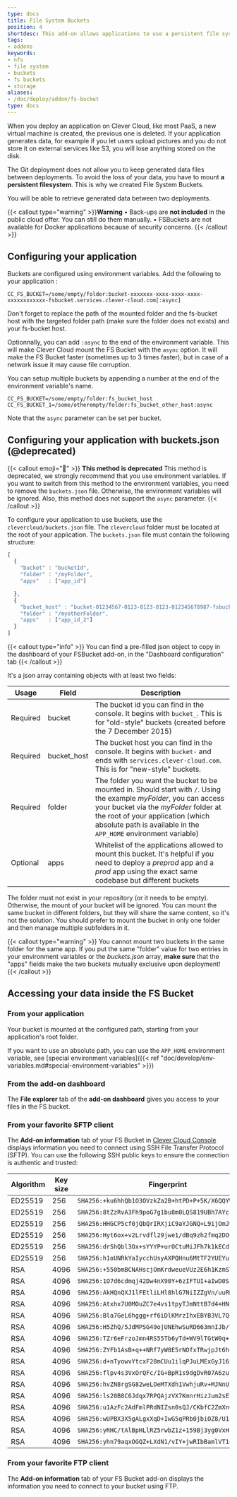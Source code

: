 ```yaml
---
type: docs
title: File System Buckets
position: 4
shortdesc: This add-on allows applications to use a persistent file system, as git-based apps don't have one.
tags:
- addons
keywords:
- nfs
- file system
- buckets
- fs buckets
- storage
aliases:
- /doc/deploy/addon/fs-bucket
type: docs
---
```


When you deploy an application on Clever Cloud, like most PaaS, a new virtual machine is created, the previous one is deleted.
If your application generates data, for example if you let users upload pictures and you do not store it on external
services like S3, you will lose anything stored on the disk.

The Git deployment does not allow you to keep generated data files between deployments. To avoid the loss of your data,
you have to mount **a persistent filesystem**. This is why we created File System Buckets.

You will be able to retrieve generated data between two deployments.

{{< callout type="warning" >}}**Warning**
• Back-ups are **not included** in the public cloud offer. You can still do them manually.
• FSBuckets are not available for Docker applications because of security concerns.
{{< /callout >}}

## Configuring your application

Buckets are configured using environment variables. Add the following to your application :

```text
CC_FS_BUCKET=/some/empty/folder:bucket-xxxxxxx-xxxx-xxxx-xxxx-xxxxxxxxxxxx-fsbucket.services.clever-cloud.com[:async]
```

Don't forget to replace the path of the mounted folder and the fs-bucket host with the targeted folder path (make sure the folder does not exists) and your fs-bucket host.

Optionnally, you can add `:async` to the end of the environment variable.
This will make Clever Cloud mount the FS Bucket with the `async` option.
It will make the FS Bucket faster (sometimes up to 3 times faster), but in case of a network issue it may cause file
corruption.

You can setup multiple buckets by appending a number at the end of the environment variable's name.

```text
CC_FS_BUCKET=/some/empty/folder:fs_bucket_host
CC_FS_BUCKET_1=/some/otherempty/folder:fs_bucket_other_host:async
```

Note that the `async` parameter can be set per bucket.

## Configuring your application with buckets.json (@deprecated)

{{< callout emoji="🧹" >}}
**This method is deprecated**
This method is deprecated, we strongly recommend that you use environment variables.
If you want to switch from this method to the environment variables, you need to remove the `buckets.json` file. Otherwise, the environment variables will be ignored.
Also, this method does not support the `async` parameter.
{{< /callout >}}

To configure your application to use buckets, use the
`clevercloud/buckets.json` file.
The `clevercloud` folder must be located at the root of your application.
The `buckets.json` file must contain the following structure:

```javascript
[
  {
    "bucket" : "bucketId",
    "folder" : "/myFolder",
    "apps"   : ["app_id"]

  },
  {
    "bucket_host" : "bucket-01234567-0123-0123-0123-012345678987-fsbucket.services.clever-cloud.com",
    "folder" : "/myotherFolder",
    "apps"   : ["app_id_2"]
  }
]
```

{{< callout type="info" >}}
You can find a pre-filled json object to copy in the dashboard of your FSBucket add-on, in the "Dashboard configuration" tab
{{< /callout >}}

It's a json array containing objects with at least two fields:

Usage    | Field        | Description
---------|--------------|--------------------------------------------------------------
Required | bucket       | The bucket id you can find in the console. It begins with `bucket_`. This is for "old-style" buckets (created before the 7 December 2015)
Required | bucket_host  | The bucket host you can find in the console. It begins with `bucket-` and ends with `services.clever-cloud.com`. This is for "new-style" buckets.
Required | folder       | The folder you want the bucket to be mounted in. Should start with `/`. Using the example *myFolder*, you can access your bucket via the *myFolder* folder at the root of your application (which absolute path is available in the `APP_HOME` environment variable)
Optional | apps         | Whitelist of the applications allowed to mount this bucket. It's helpful if you need to deploy a *preprod* app and a *prod* app using the exact same codebase but different buckets

The folder must not exist in your repository (or it needs to be empty). Otherwise, the mount of your bucket will be ignored.
You can mount the same bucket in different folders, but they will share the same content, so it's not the solution. You should prefer to mount the bucket in only one folder and then manage multiple subfolders in it.

{{< callout type="warning" >}}
You cannot mount two buckets in the same folder for the same app. If you put the same "folder" value for two entries in your environment variables or the *buckets.json* array, **make sure** that the "apps" fields make the two buckets mutually exclusive upon deployment!
{{< /callout >}}

## Accessing your data inside the FS Bucket

### From your application

Your bucket is mounted at the configured path, starting from your application's
root folder.

If you want to use an absolute path, you can use the `APP_HOME` environment
variable, see [special environment variables]({{< ref "doc/develop/env-variables.md#special-environment-variables" >}})

### From the add-on dashboard

The **File explorer** tab of the **add-on dashboard** gives you access to your files
in the FS bucket.

### From your favorite SFTP client

The **Add-on information** tab of your FS Bucket in [Clever Cloud Console](https://console.clever-cloud.com) displays information you need to connect using SSH File Transfer Protocol (SFTP). You can use the following SSH public keys to ensure the connection is authentic and trusted:

| Algorithm | Key size | Fingerprint                                        |
|-----------|----------|----------------------------------------------------|
| ED25519   | 256      | `SHA256:+ku6hhQb1O3OVzkZa2B+htPD+P+5K/X6QQYWXym/4Zo` |
| ED25519   | 256      | `SHA256:8tZzRvA3Fh9poG7g1bu8m0LQS819UBh7AYcEXJYiPqw` |
| ED25519   | 256      | `SHA256:HHGCP5cf0jQbQrIRXjiC9aYJGNQ+L9ijOmJUueLp+9A` |
| ED25519   | 256      | `SHA256:Hyt6ox+v2Lrvdfl29jwe1/dBq9zh2fmq2DO6rqurl7o` |
| ED25519   | 256      | `SHA256:drShQbl3Ox+sYYYP+urOCtuMiJFh7k1kECdvZ4hMuAE` |
| ED25519   | 256      | `SHA256:h1oUNRkYaIycchUsyAXPQHnu6MtTF2YUEYuisu+vnOE` |
| RSA       | 4096     | `SHA256:+550bmBCNAHscjOmKrdweueVUz2E6h1KzmSV+0c0U7w` |
| RSA       | 4096     | `SHA256:1O7d6cdmqj42Dw4nX90Y+6zIFTUI+aIwD0SLMQuj0ko` |
| RSA       | 4096     | `SHA256:AkHQnQXJ1lFEtliLHl8hlG7NiIZZgVn/uuRMCZJOKJk` |
| RSA       | 4096     | `SHA256:Atxhx7U0MOuZC7e4vs1tpyTJmNttB7d4+HNC5hiavFo` |
| RSA       | 4096     | `SHA256:Bla7GeL6hggg+rf6iDlKMrzIhxEBYB3VL7Q6PYGJYt4` |
| RSA       | 4096     | `SHA256:H5ZhQ/5JdMPSG49ojUNEhwSuRD663mnIJb/YDFFntyk` |
| RSA       | 4096     | `SHA256:TZr6eFrzoJmn4RS55Tb6yTd+WV9lTGtW0q+uLVbI7IE` |
| RSA       | 4096     | `SHA256:ZYFb1AsB+q++NRf7yW8E5rNOfxTRwjpJt6hqFP/NBNs` |
| RSA       | 4096     | `SHA256:d+nTyowvYtcxF28mCUu1ilqPJuLMExGyJ16Sv/pvoVY` |
| RSA       | 4096     | `SHA256:flpv4s3VxOrQFc/IG+BpR1s9dgDvR07A6zunNqO4Co0` |
| RSA       | 4096     | `SHA256:hvZN8rgSG82weLOeMTXdh1VwhjuRv+MJNnUt/X9R39g` |
| RSA       | 4096     | `SHA256:ls20B8C6Jdqx7RPQAjzVX7KmnrHizJum2sEvNhMcl60` |
| RSA       | 4096     | `SHA256:u1AzFc2AdFmlPRdNIZsn0sQJ/CKbfC2ZmXnQfabPek4` |
| RSA       | 4096     | `SHA256:wUPBX3X5gALgxXqD+IwG5qPRb0jbiOZ8/U1BOZeNhtk` |
| RSA       | 4096     | `SHA256:yRHC/tAlBpHLlRZ5rwbZ1z+159Bj3yg0VxHf+hXINLg` |
| RSA       | 4096     | `SHA256:yhn79aqxOGQZ+LXdN1/vIY+jwRIbBamlVT1+HdFoA6o` |

### From your favorite FTP client

The **Add-on information** tab of your FS Bucket add-on displays the information
you need to connect to your bucket using FTP.
